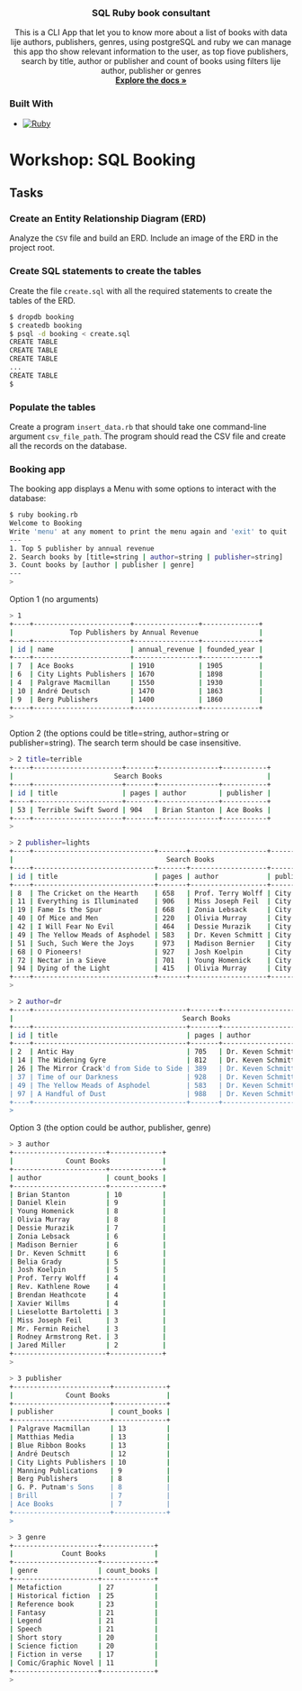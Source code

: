 <a name="readme-top"></a>

<br />
<div align="center">
  <h3 align="center">SQL Ruby book consultant</h3>

  <p align="center">
    This is a CLI App that let you to know more about a list of books with data lije authors, publishers, genres, using postgreSQL and ruby we can manage this app tho show relevant information to the user, as top fiove publishers, search by title, author or publisher and count of books using filters lije author, publisher or genres
    <br />
    <a href="https://github.com/AgustinPalmaM/SQL_ruby_books_consultant.git"><strong>Explore the docs »</strong></a>
  </p>
</div>

### Built With

* [![Ruby][Ruby]][Ruby-url]



# Workshop: SQL Booking

## Tasks

### Create an Entity Relationship Diagram (ERD)

Analyze the `CSV` file and build an ERD. Include an image of the ERD in the
project root.

### Create SQL statements to create the tables

Create the file `create.sql` with all the required statements to create the
tables of the ERD.

```bash
$ dropdb booking
$ createdb booking
$ psql -d booking < create.sql
CREATE TABLE
CREATE TABLE
CREATE TABLE
...
CREATE TABLE
$ 
```

### Populate the tables

Create a program `insert_data.rb` that should take one command-line argument
`csv_file_path`. The program should read the CSV file and create all the records
on the database.

### Booking app

The booking app displays a Menu with some options to interact with the database:

```bash
$ ruby booking.rb
Welcome to Booking
Write 'menu' at any moment to print the menu again and 'exit' to quit
---
1. Top 5 publisher by annual revenue
2. Search books by [title=string | author=string | publisher=string]
3. Count books by [author | publisher | genre]
---
>
```

Option 1 (no arguments)

```bash
> 1
+----+------------------------+----------------+--------------+
|              Top Publishers by Annual Revenue               |
+----+------------------------+----------------+--------------+
| id | name                   | annual_revenue | founded_year |
+----+------------------------+----------------+--------------+
| 7  | Ace Books              | 1910           | 1905         |
| 6  | City Lights Publishers | 1670           | 1898         |
| 4  | Palgrave Macmillan     | 1550           | 1930         |
| 10 | André Deutsch          | 1470           | 1863         |
| 9  | Berg Publishers        | 1400           | 1860         |
+----+------------------------+----------------+--------------+
>
```

Option 2 (the options could be title=string, author=string or publisher=string).
The search term should be case insensitive.

```bash
> 2 title=terrible
+----+----------------------+-------+---------------+-----------+
|                         Search Books                          |
+----+----------------------+-------+---------------+-----------+
| id | title                | pages | author        | publisher |
+----+----------------------+-------+---------------+-----------+
| 53 | Terrible Swift Sword | 904   | Brian Stanton | Ace Books |
+----+----------------------+-------+---------------+-----------+
>
```

```bash
> 2 publisher=lights
+----+------------------------------+-------+-------------------+------------------------+
|                                      Search Books                                      |
+----+------------------------------+-------+-------------------+------------------------+
| id | title                        | pages | author            | publisher              |
+----+------------------------------+-------+-------------------+------------------------+
| 8  | The Cricket on the Hearth    | 658   | Prof. Terry Wolff | City Lights Publishers |
| 11 | Everything is Illuminated    | 906   | Miss Joseph Feil  | City Lights Publishers |
| 19 | Fame Is the Spur             | 668   | Zonia Lebsack     | City Lights Publishers |
| 40 | Of Mice and Men              | 220   | Olivia Murray     | City Lights Publishers |
| 42 | I Will Fear No Evil          | 464   | Dessie Murazik    | City Lights Publishers |
| 49 | The Yellow Meads of Asphodel | 583   | Dr. Keven Schmitt | City Lights Publishers |
| 51 | Such, Such Were the Joys     | 973   | Madison Bernier   | City Lights Publishers |
| 68 | O Pioneers!                  | 927   | Josh Koelpin      | City Lights Publishers |
| 72 | Nectar in a Sieve            | 701   | Young Homenick    | City Lights Publishers |
| 94 | Dying of the Light           | 415   | Olivia Murray     | City Lights Publishers |
+----+------------------------------+-------+-------------------+------------------------+
>
```

```bash
> 2 author=dr
+----+--------------------------------------+-------+-------------------+------------------------+
|                                          Search Books                                          |
+----+--------------------------------------+-------+-------------------+------------------------+
| id | title                                | pages | author            | publisher              |
+----+--------------------------------------+-------+-------------------+------------------------+
| 2  | Antic Hay                            | 705   | Dr. Keven Schmitt | Matthias Media         |
| 14 | The Widening Gyre                    | 812   | Dr. Keven Schmitt | Brill                  |
| 26 | The Mirror Crack'd from Side to Side | 389   | Dr. Keven Schmitt | Manning Publications   |
| 37 | Time of our Darkness                 | 928   | Dr. Keven Schmitt | Brill                  |
| 49 | The Yellow Meads of Asphodel         | 583   | Dr. Keven Schmitt | City Lights Publishers |
| 97 | A Handful of Dust                    | 988   | Dr. Keven Schmitt | Palgrave Macmillan     |
+----+--------------------------------------+-------+-------------------+------------------------+
>
```

Option 3 (the option could be author, publisher, genre)

```bash
> 3 author
+-----------------------+-------------+
|             Count Books             |
+-----------------------+-------------+
| author                | count_books |
+-----------------------+-------------+
| Brian Stanton         | 10          |
| Daniel Klein          | 9           |
| Young Homenick        | 8           |
| Olivia Murray         | 8           |
| Dessie Murazik        | 7           |
| Zonia Lebsack         | 6           |
| Madison Bernier       | 6           |
| Dr. Keven Schmitt     | 6           |
| Belia Grady           | 5           |
| Josh Koelpin          | 5           |
| Prof. Terry Wolff     | 4           |
| Rev. Kathlene Rowe    | 4           |
| Brendan Heathcote     | 4           |
| Xavier Willms         | 4           |
| Lieselotte Bartoletti | 3           |
| Miss Joseph Feil      | 3           |
| Mr. Fermin Reichel    | 3           |
| Rodney Armstrong Ret. | 3           |
| Jared Miller          | 2           |
+-----------------------+-------------+
>
```

```bash
> 3 publisher
+------------------------+-------------+
|             Count Books              |
+------------------------+-------------+
| publisher              | count_books |
+------------------------+-------------+
| Palgrave Macmillan     | 13          |
| Matthias Media         | 13          |
| Blue Ribbon Books      | 13          |
| André Deutsch          | 12          |
| City Lights Publishers | 10          |
| Manning Publications   | 9           |
| Berg Publishers        | 8           |
| G. P. Putnam's Sons    | 8           |
| Brill                  | 7           |
| Ace Books              | 7           |
+------------------------+-------------+
>
```

```bash
> 3 genre
+---------------------+-------------+
|            Count Books            |
+---------------------+-------------+
| genre               | count_books |
+---------------------+-------------+
| Metafiction         | 27          |
| Historical fiction  | 25          |
| Reference book      | 23          |
| Fantasy             | 21          |
| Legend              | 21          |
| Speech              | 21          |
| Short story         | 20          |
| Science fiction     | 20          |
| Fiction in verse    | 17          |
| Comic/Graphic Novel | 11          |
+---------------------+-------------+
>
```

[Ruby]: https://img.shields.io/badge/Ruby-CC342D?style=for-the-badge&logo=ruby&logoColor=white%22
[Ruby-url]: https://www.ruby-lang.org/en/ 